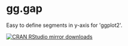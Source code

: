 # gg.gap
Easy to define segments in y-axis for 'ggplot2'.

[![CRAN RStudio mirror
downloads](http://cranlogs.r-pkg.org/badges/gg.gap)](http://www.r-pkg.org/pkg/gg.gap)
